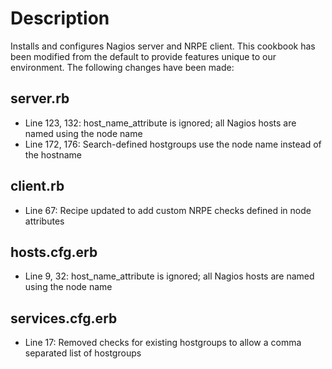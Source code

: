 Description
===========

Installs and configures Nagios server and NRPE client. This cookbook has been modified from the default to provide features unique to our environment. The following changes have been made:

server.rb
---------
* Line 123, 132: host_name_attribute is ignored; all Nagios hosts are named using the node name
* Line 172, 176: Search-defined hostgroups use the node name instead of the hostname

client.rb
---------

* Line 67: Recipe updated to add custom NRPE checks defined in node attributes

hosts.cfg.erb
-------------

* Line 9, 32: host_name_attribute is ignored; all Nagios hosts are named using the node name

services.cfg.erb
----------------

* Line 17: Removed checks for existing hostgroups to allow a comma separated list of hostgroups